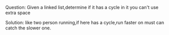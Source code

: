 Question:
	Given a linked list,determine if it has a cycle in it
	you can't use extra space

Solution:
	like two person running,if here has a cycle,run faster on must can catch the slower one.
